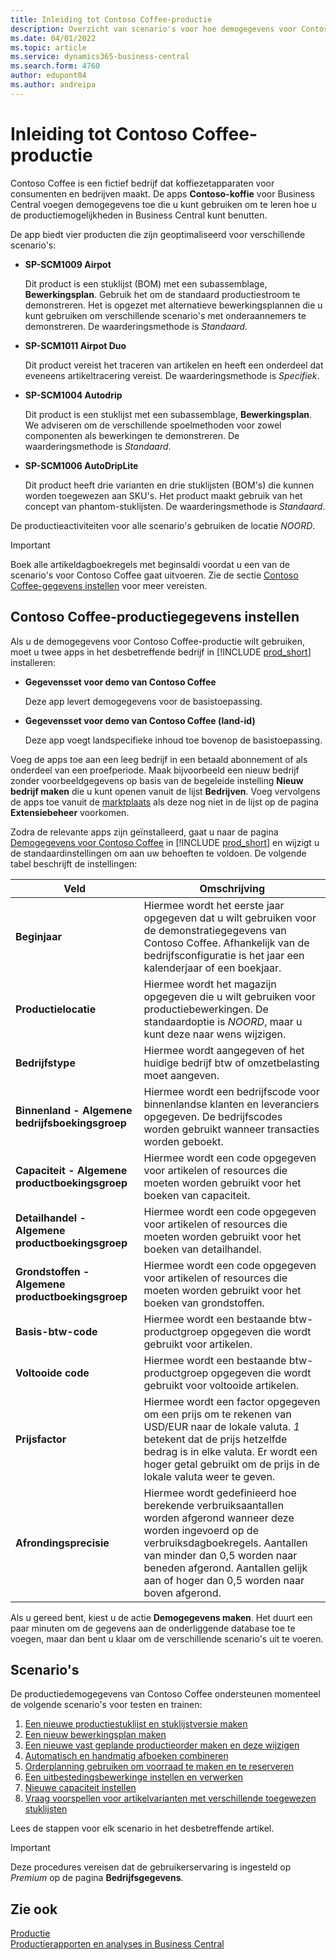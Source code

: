 ```yaml
---
title: Inleiding tot Contoso Coffee-productie
description: Overzicht van scenario's voor hoe demogegevens voor Contoso Coffee u kunnen helpen bij het leren gebruiken van de productiemogelijkheden in Business Central.
ms.date: 04/01/2022
ms.topic: article
ms.service: dynamics365-business-central
ms.search.form: 4760
author: edupont04
ms.author: andreipa
---
```


# <a name="introduction-to-contoso-coffee-manufacturing"></a><a name="introduction-to-contoso-coffee-manufacturing"></a>Inleiding tot Contoso Coffee-productie

Contoso Coffee is een fictief bedrijf dat koffiezetapparaten voor consumenten en bedrijven maakt. De apps **Contoso-koffie** voor Business Central voegen demogegevens toe die u kunt gebruiken om te leren hoe u de productiemogelijkheden in Business Central kunt benutten.  

De app biedt vier producten die zijn geoptimaliseerd voor verschillende scenario's:

- **SP-SCM1009 Airpot**  

  Dit product is een stuklijst (BOM) met een subassemblage, **Bewerkingsplan**. Gebruik het om de standaard productiestroom te demonstreren. Het is opgezet met alternatieve bewerkingsplannen die u kunt gebruiken om verschillende scenario's met onderaannemers te demonstreren. De waarderingsmethode is *Standaard*.  

- **SP-SCM1011 Airpot Duo**  

  Dit product vereist het traceren van artikelen en heeft een onderdeel dat eveneens artikeltracering vereist. De waarderingsmethode is *Specifiek*.  

- **SP-SCM1004 Autodrip**  

  Dit product is een stuklijst met een subassemblage, **Bewerkingsplan**. We adviseren om de verschillende spoelmethoden voor zowel componenten als bewerkingen te demonstreren. De waarderingsmethode is *Standaard*.

- **SP-SCM1006 AutoDripLite**

  Dit product heeft drie varianten en drie stuklijsten (BOM's) die kunnen worden toegewezen aan SKU's. Het product maakt gebruik van het concept van phantom-stuklijsten. De waarderingsmethode is *Standaard*.

De productieactiviteiten voor alle scenario's gebruiken de locatie *NOORD*.  

> [!IMPORTANT]
> Boek alle artikeldagboekregels met beginsaldi voordat u een van de scenario's voor Contoso Coffee gaat uitvoeren. Zie de sectie [Contoso Coffee-gegevens instellen](#set-up-contoso-coffee-manufacturing-data) voor meer vereisten.

## <a name="set-up-contoso-coffee-manufacturing-data"></a><a name="set-up-contoso-coffee-manufacturing-data"></a>Contoso Coffee-productiegegevens instellen

Als u de demogegevens voor Contoso Coffee-productie wilt gebruiken, moet u twee apps in het desbetreffende bedrijf in [!INCLUDE [prod_short](../../includes/prod_short.md)] installeren:  

- **Gegevensset voor demo van Contoso Coffee**  

    Deze app levert demogegevens voor de basistoepassing.  
- **Gegevensset voor demo van Contoso Coffee (land-id)**  

    Deze app voegt landspecifieke inhoud toe bovenop de basistoepassing.

Voeg de apps toe aan een leeg bedrijf in een betaald abonnement of als onderdeel van een proefperiode. Maak bijvoorbeeld een nieuw bedrijf zonder voorbeeldgegevens op basis van de begeleide instelling **Nieuw bedrijf maken** die u kunt openen vanuit de lijst **Bedrijven**. Voeg vervolgens de apps toe vanuit de [marktplaats](../../ui-extensions-install-uninstall.md#install) als deze nog niet in de lijst op de pagina **Extensiebeheer** voorkomen.  

Zodra de relevante apps zijn geïnstalleerd, gaat u naar de pagina [Demogegevens voor Contoso Coffee](https://businesscentral.dynamics.com/?page=4760) in [!INCLUDE [prod_short](../../includes/prod_short.md)] en wijzigt u de standaardinstellingen om aan uw behoeften te voldoen. De volgende tabel beschrijft de instellingen:  

|Veld  |Omschrijving  |
|---------|---------|
|**Beginjaar** |Hiermee wordt het eerste jaar opgegeven dat u wilt gebruiken voor de demonstratiegegevens van Contoso Coffee. Afhankelijk van de bedrijfsconfiguratie is het jaar een kalenderjaar of een boekjaar.|
|**Productielocatie** |Hiermee wordt het magazijn opgegeven die u wilt gebruiken voor productiebewerkingen. De standaardoptie is *NOORD*, maar u kunt deze naar wens wijzigen.|
|**Bedrijfstype**    |Hiermee wordt aangegeven of het huidige bedrijf btw of omzetbelasting moet aangeven. |
|**Binnenland - Algemene bedrijfsboekingsgroep**|Hiermee wordt een bedrijfscode voor binnenlandse klanten en leveranciers opgegeven. De bedrijfscodes worden gebruikt wanneer transacties worden geboekt. |
|**Capaciteit - Algemene productboekingsgroep**    |Hiermee wordt een code opgegeven voor artikelen of resources die moeten worden gebruikt voor het boeken van capaciteit.|
|**Detailhandel - Algemene productboekingsgroep**    |Hiermee wordt een code opgegeven voor artikelen of resources die moeten worden gebruikt voor het boeken van detailhandel.|
|**Grondstoffen - Algemene productboekingsgroep**    |Hiermee wordt een code opgegeven voor artikelen of resources die moeten worden gebruikt voor het boeken van grondstoffen. |
|**Basis-btw-code**    |Hiermee wordt een bestaande btw-productgroep opgegeven die wordt gebruikt voor artikelen.|
|**Voltooide code**    |Hiermee wordt een bestaande btw-productgroep opgegeven die wordt gebruikt voor voltooide artikelen.|
|**Prijsfactor**     |Hiermee wordt een factor opgegeven om een prijs om te rekenen van USD/EUR naar de lokale valuta. *1* betekent dat de prijs hetzelfde bedrag is in elke valuta. Er wordt een hoger getal gebruikt om de prijs in de lokale valuta weer te geven. |
|**Afrondingsprecisie**  |Hiermee wordt gedefinieerd hoe berekende verbruiksaantallen worden afgerond wanneer deze worden ingevoerd op de verbruiksdagboekregels. Aantallen van minder dan 0,5 worden naar beneden afgerond. Aantallen gelijk aan of hoger dan 0,5 worden naar boven afgerond.|

Als u gereed bent, kiest u de actie **Demogegevens maken**. Het duurt een paar minuten om de gegevens aan de onderliggende database toe te voegen, maar dan bent u klaar om de verschillende scenario's uit te voeren.  

## <a name="scenarios"></a><a name="scenarios"></a>Scenario's

De productiedemogegevens van Contoso Coffee ondersteunen momenteel de volgende scenario's voor testen en trainen:

1. [Een nieuwe productiestuklijst en stuklijstversie maken](create-new-production-bom-version.md)  
2. [Een nieuw bewerkingsplan maken](create-new-routing.md)  
3. [Een nieuwe vast geplande productieorder maken en deze wijzigen](create-firm-planned-production-order-change.md)  
4. [Automatisch en handmatig afboeken combineren](combine-automatic-manual-flushing.md)  
5. [Orderplanning gebruiken om voorraad te maken en te reserveren](order-planning-create-reserve-supply.md)  
6. [Een uitbestedingsbewerkinge instellen en verwerken](set-up-process-subcontracting-operation.md)  
7. [Nieuwe capaciteit instellen](set-up-new-capacity.md)  
8. [Vraag voorspellen voor artikelvarianten met verschillende toegewezen stuklijsten](variants.md)  

Lees de stappen voor elk scenario in het desbetreffende artikel.  

> [!IMPORTANT]
> Deze procedures vereisen dat de gebruikerservaring is ingesteld op *Premium* op de pagina **Bedrijfsgegevens**.

## <a name="see-also"></a><a name="see-also"></a>Zie ook

[Productie](../../production-manage-manufacturing.md)  
[Productierapporten en analyses in Business Central](../../production-reports.md)  
